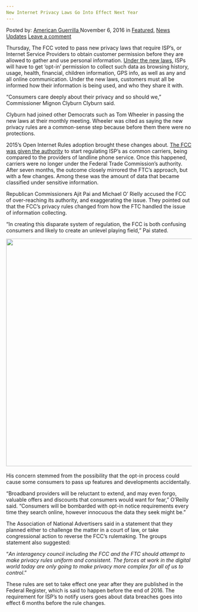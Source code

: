 ```yaml
---
New Internet Privacy Laws Go Into Effect Next Year
---
```

<article class="post-listing post-16286 post type-post status-publish format-standard has-post-thumbnail hentry  tag-effect tag-internet tag-laws tag-privacy tag-year">
    <div class="post-inner">
        <span>Posted by: <a href="https://www.deepdotweb.com/author/americanguerrilla/" title="">American Guerrilla </a></span>
    <span>November 6, 2016</span>
    <span>in <a href="https://www.deepdotweb.com/category/deepdot-news/" rel="category tag">Featured</a>, <a href="https://www.deepdotweb.com/category/news-updates/" rel="category tag">News Updates</a></span>
    <span><a href="https://www.deepdotweb.com/2016/11/06/new-internet-privacy-laws-go-effect-next-year/#respond">Leave a comment</a></span>
    </p>
    <div class="clear"></div>
    <div class="entry">
    <p>Thursday, The FCC voted to pass new privacy laws that require ISP’s, or Internet Service Providers to obtain customer permission before they are allowed to gather and use personal information. <a href="http://www.usatoday.com/story/tech/news/2016/10/27/fcc-adopt-new-broadband-customer-privacy-rules/92822596/">Under the new laws</a>, ISPs will have to get ‘opt-in’ permission to collect such data as browsing history, usage, health, financial, children information, GPS info, as well as any and all online communication. Under the new laws, customers must all be informed how their information is being used, and who they share it with.</p>
    <p>“Consumers care deeply about their privacy and so should we,” Commissioner Mignon Clyburn Clyburn said.</p>
    <p>Clyburn had joined other Democrats such as Tom Wheeler in passing the new laws at their monthly meeting. Wheeler was cited as saying the new privacy rules are a common-sense step because before them there were no protections.</p>
    <p>2015’s Open Internet Rules adoption brought these changes about. <a href="https://www.deepdotweb.com/2016/03/21/fcc-wants-isps-get-customers-permission-sharing-personal-info/">The FCC was given the authority</a> to start regulating ISP’s as common carriers, being compared to the providers of landline phone service. Once this happened, carriers were no longer under the Federal Trade Commission’s authority. After seven months, the outcome closely mirrored the FTC’s approach, but with a few changes. Among these was the amount of data that became classified under sensitive information.</p>
    <p>Republican Commissioners Ajit Pai and Michael O’ Rielly accused the FCC of over-reaching its authority, and exaggerating the issue. They pointed out that the FCC’s privacy rules changed from how the FTC handled the issue of information collecting.</p>
    <p>“In creating this disparate system of regulation, the FCC is both confusing consumers and likely to create an unlevel playing field,” Pai stated.</p>
    <p><img class="wp-image-16287 aligncenter" src="/imgs/2016/11/word-image-3.png" width="617" height="617" srcset="/imgs/2016/11/word-image-3.png 1431w, /imgs/2016/11/word-image-3-150x150.png 150w, /imgs/2016/11/word-image-3-300x300.png 300w, /imgs/2016/11/word-image-3-1024x1024.png 1024w, /imgs/2016/11/word-image-3-55x55.png 55w, /imgs/2016/11/word-image-3-50x50.png 50w" sizes="(max-width: 617px) 100vw, 617px"/></p>
    <p>His concern stemmed from the possibility that the opt-in process could cause some consumers to pass up features and developments accidentally.</p>
    <p>“Broadband providers will be reluctant to extend, and may even forgo, valuable offers and discounts that consumers would want for fear,” O’Reilly said. “Consumers will be bombarded with opt-in notice requirements every time they search online, however innocuous the data they seek might be.”</p>
    <p>The Association of National Advertisers said in a statement that they planned either to challenge the matter in a court of law, or take congressional action to reverse the FCC’s rulemaking. The groups statement also suggested:</p>
    <p>“<em>An interagency council including the FCC and the FTC should attempt to make privacy rules uniform and consistent. The forces at work in the digital world today are only going to make privacy more complex for all of us to control</em>.”</p>
    <p>These rules are set to take effect one year after they are published in the Federal Register, which is said to happen before the end of 2016. The requirement for ISP’s to notify users goes about data breaches goes into effect 6 months before the rule changes.</p>
    </div>
    <span style="display:none"><a href="https://www.deepdotweb.com/tag/effect/" rel="tag">effect</a> <a href="https://www.deepdotweb.com/tag/internet/" rel="tag">internet</a> <a href="https://www.deepdotweb.com/tag/laws/" rel="tag">laws</a> <a href="https://www.deepdotweb.com/tag/privacy/" rel="tag">privacy</a> <a href="https://www.deepdotweb.com/tag/year/" rel="tag">year</a></span> <span style="display:none" class="updated">2016-11-06</span>
    <div style="display:none" class="vcard author" itemprop="author" itemscope itemtype="http://schema.org/Person"><strong class="fn" itemprop="name"><a href="https://www.deepdotweb.com/author/americanguerrilla/" title="Posts by American Guerrilla" rel="author">American Guerrilla</a></strong></div>
    </div>
</article>

